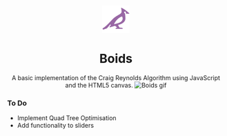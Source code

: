 <p align="center">
  <img src="assets/icon.png" alt="Boids icon">
</p>

<h1 align="center">
  Boids
</h1>
<p align="center"> 
  A basic implementation of the Craig Reynolds Algorithm using JavaScript and the HTML5 canvas.
  <img src="https://github.com/NathanSmith1922/Boids/assets/78339265/ac9619c3-e59b-4e9a-bac6-00cb46229c7f)" alt="Boids gif">
</p>

  



### To Do
- Implement Quad Tree Optimisation
- Add functionality to sliders
